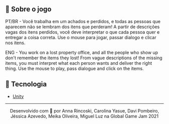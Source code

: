 ## 📖 Sobre o jogo

PT/BR - Você trabalha em um achados e perdidos, e todas as pessoas que aparecem não se lembram dos itens que perderam! A partir de descrições vagas dos itens perdidos, você deve interpretar o que cada pessoa quer e entregar a coisa correta. Use o mouse para jogar, passar dialogo e clicar nos itens.

ENG - You work on a lost property office, and all the people who show up don't remember the items they lost! From vague descriptions of the missing items, you must interpret what each person wants and deliver the right thing. Use the mouse to play, pass dialogue and click on the items.

## 🚀 Tecnologia

- [Unity](https://unity.com/pt)

---

<p align="center">Desenvolvido com 💜 por Anna Rincoski, Carolina Yasue, Davi Pombeiro, Jéssica Azevedo, Meika Oliveira, Miguel Luz na Global Game Jam 2021</p>
